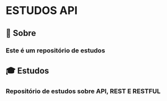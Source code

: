 #  ESTUDOS API
 
## :closed_book: Sobre 
 ### Este é um repositório de estudos

## :mortar_board: Estudos
 ### Repositório de estudos sobre API, REST E RESTFUL
